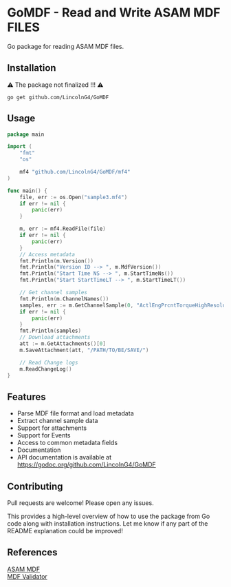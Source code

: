 # GoMDF - Read and Write ASAM MDF FILES
Go package for reading ASAM MDF files.

## Installation
⚠️ The package not finalized   !!! ⚠️
```
go get github.com/LincolnG4/GoMDF
```

## Usage

```Go
package main

import (
	"fmt"
	"os"

	mf4 "github.com/LincolnG4/GoMDF/mf4"
)

func main() {
	file, err := os.Open("sample3.mf4")
	if err != nil {
		panic(err)
	}

	m, err := mf4.ReadFile(file)
	if err != nil {
		panic(err)
	}
	// Access metadata
	fmt.Println(m.Version())
	fmt.Println("Version ID --> ", m.MdfVersion())
	fmt.Println("Start Time NS --> ", m.StartTimeNs())
	fmt.Println("Start StartTimeLT --> ", m.StartTimeLT())

	// Get channel samples
	fmt.Println(m.ChannelNames())
	samples, err := m.GetChannelSample(0, "ActlEngPrcntTorqueHighResolution")
	if err != nil {
		panic(err)
	}
	fmt.Println(samples)
	// Download attachments
	att := m.GetAttachments()[0]
	m.SaveAttachment(att, "/PATH/TO/BE/SAVE/")

	// Read Change logs
	m.ReadChangeLog()
}

```

## Features
- Parse MDF file format and load metadata
- Extract channel sample data 
- Support for attachments
- Support for Events
- Access to common metadata fields
- Documentation
- API documentation is available at https://godoc.org/github.com/LincolnG4/GoMDF

## Contributing
Pull requests are welcome! Please open any issues.

This provides a high-level overview of how to use the package from Go code along with installation instructions. Let me know if any part of the README explanation could be improved!

## References 

[ASAM MDF](https://github.com/danielhrisca/asammdf)  
[MDF Validator ](https://www.vector.com/int/en/products/application-areas/ecu-calibration/measurement/mdf/) 

